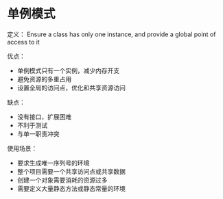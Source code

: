# 单例模式

定义：
Ensure a class has only one instance, and provide a global point of access to it

优点：
- 单例模式只有一个实例，减少内存开支
- 避免资源的多重占用
- 设置全局的访问点，优化和共享资源访问

缺点：
- 没有接口，扩展困难
- 不利于测试
- 与单一职责冲突

使用场景：
- 要求生成唯一序列号的环境
- 整个项目需要一个共享访问点或共享数据
- 创建一个对象需要消耗的资源过多
- 需要定义大量静态方法或静态常量的环境


